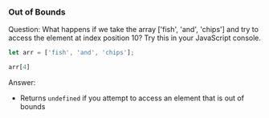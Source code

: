 
### Out of Bounds

Question: What happens if we take the array ['fish', 'and', 'chips'] and try to access the element at index position 10? Try this in your JavaScript console.

```javascript
let arr = ['fish', 'and', 'chips'];

arr[4]
```

Answer:

* Returns `undefined` if you attempt to access an element that is out of bounds
